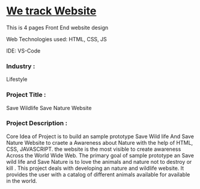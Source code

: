 # <a href="#"> We track Website </a>

This is 4 pages Front End website design

Web Technologies used: HTML, CSS, JS

IDE: VS-Code

### Industry :
Lifestyle


### Project Title :
Save Wildlife Save Nature Website 


### Project Description :
Core Idea of Project is to build an sample prototype Save Wild life And Save Nature Website to craete a Awareness about Nature with the help of HTML, CSS, JAVASCRIPT. the website is the most visible to create awareness Across the World Wide Web. The primary goal of sample prototype an Save wild life and Save Nature is to love the animals and nature not to destroy or kill . This project deals with developing an nature and wildlife website. It provides the user with a catalog of different animals available for available in the world. 
